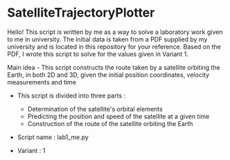 # SatelliteTrajectoryPlotter

Hello! This script is written by me as a way to solve a laboratory work given to me in university. 
The initial data is taken from a PDF supplied by my university and is located in this repository for your reference.
Based on the PDF, I wrote this script to solve for the values given in Variant 1.

Main idea - This script constructs the route taken by a satellite orbiting the Earth, in both 2D and 3D, given the initial position coordinates, velocity measurements and time

- This script is divided into three parts :
	- Determination of the satellite's orbital elements
	- Predicting the position and speed of the satellite at a given time
	- Construction of the route of the satellite orbiting the Earth

- Script name : lab1_me.py

- Variant : 1
